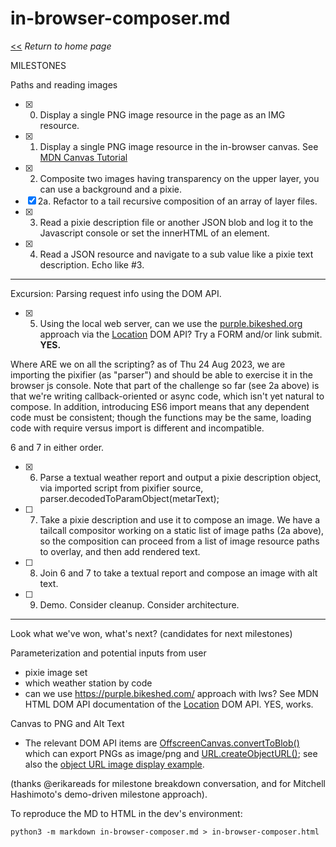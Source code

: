 # in-browser-composer.md

[<<](/) _Return to home page_

MILESTONES

Paths and reading images

- [x] 0. Display a single PNG image resource in the page as an IMG resource.
- [x] 1. Display a single PNG image resource in the in-browser canvas. See [MDN Canvas Tutorial](https://developer.mozilla.org/en-US/docs/Web/API/Canvas_API/Tutorial/Using_images)
- [x] 2. Composite two images having transparency on the upper layer, you can use a background and a pixie.
- [x] 2a. Refactor to a tail recursive composition of an array of layer files.
- [x] 3. Read a pixie description file or another JSON blob and log it to the Javascript console or set the innerHTML of an element.
- [x] 4. Read a JSON resource and navigate to a sub value like a pixie text description. Echo like #3.

----
Excursion: Parsing request info using the DOM API.

- [x] 5. Using the local web server, can we use the [purple.bikeshed.org](http://purple.bikeshed.org) approach via the [Location](https://developer.mozilla.org/en-US/docs/Web/API/Location) DOM API? Try a FORM and/or link submit. **YES.**

Where ARE we on all the scripting? as of Thu 24 Aug 2023, we are importing the
pixifier (as "parser") and should be able to exercise it in the browser js
console. Note that part of the challenge so far (see 2a above) is that we're
writing callback-oriented or async code, which isn't yet natural to compose.
In addition, introducing ES6 import means that any dependent code must be
consistent; though the functions may be the same, loading code with require
versus import is different and incompatible.

6 and 7 in either order.

- [x] 6. Parse a textual weather report and output a pixie description object, via imported script from pixifier source, parser.decodedToParamObject(metarText);
- [ ] 7. Take a pixie description and use it to compose an image. We have a tailcall compositor working on a static list of image paths (2a above), so the composition can proceed from a list of image resource paths to overlay, and then add rendered text.
- [ ] 8. Join 6 and 7 to take a textual report and compose an image with alt text.
- [ ] 9. Demo. Consider cleanup. Consider architecture.

----

Look what we've won, what's next? (candidates for next milestones)

Parameterization and potential inputs from user
- pixie image set
- which weather station by code
- can we use https://purple.bikeshed.com/ approach with lws? See MDN HTML DOM API documentation of the [Location](https://developer.mozilla.org/en-US/docs/Web/API/Location) DOM API. YES, works.

Canvas to PNG and Alt Text
- The relevant DOM API items are [OffscreenCanvas.convertToBlob()](https://developer.mozilla.org/en-US/docs/Web/API/OffscreenCanvas/convertToBlob) which can export PNGs as image/png and [URL.createObjectURL()](https://developer.mozilla.org/en-US/docs/Web/API/URL/createObjectURL_static); see also the [object URL image display example](https://developer.mozilla.org/en-US/docs/Web/API/File_API/Using_files_from_web_applications#example_using_object_urls_to_display_images).

(thanks @erikareads for milestone breakdown conversation, and for Mitchell Hashimoto's demo-driven milestone approach).

To reproduce the MD to HTML in the dev's environment:
```
python3 -m markdown in-browser-composer.md > in-browser-composer.html
```
